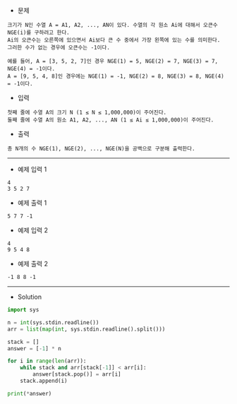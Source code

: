 - 문제

```
크기가 N인 수열 A = A1, A2, ..., AN이 있다. 수열의 각 원소 Ai에 대해서 오큰수 NGE(i)를 구하려고 한다.
Ai의 오큰수는 오른쪽에 있으면서 Ai보다 큰 수 중에서 가장 왼쪽에 있는 수를 의미한다.
그러한 수가 없는 경우에 오큰수는 -1이다.

예를 들어, A = [3, 5, 2, 7]인 경우 NGE(1) = 5, NGE(2) = 7, NGE(3) = 7, NGE(4) = -1이다.
A = [9, 5, 4, 8]인 경우에는 NGE(1) = -1, NGE(2) = 8, NGE(3) = 8, NGE(4) = -1이다.
```

- 입력

```
첫째 줄에 수열 A의 크기 N (1 ≤ N ≤ 1,000,000)이 주어진다.
둘째 줄에 수열 A의 원소 A1, A2, ..., AN (1 ≤ Ai ≤ 1,000,000)이 주어진다.
```

- 출력

```
총 N개의 수 NGE(1), NGE(2), ..., NGE(N)을 공백으로 구분해 출력한다.
```

---

- 예제 입력 1 

```
4
3 5 2 7
```

- 예제 출력 1 

```
5 7 7 -1
```

- 예제 입력 2 

```
4
9 5 4 8
```

- 예제 출력 2 

```
-1 8 8 -1
```

---

- Solution

```py
import sys

n = int(sys.stdin.readline())
arr = list(map(int, sys.stdin.readline().split()))

stack = []
answer = [-1] * n

for i in range(len(arr)):
    while stack and arr[stack[-1]] < arr[i]:
        answer[stack.pop()] = arr[i]
    stack.append(i)

print(*answer)
```
